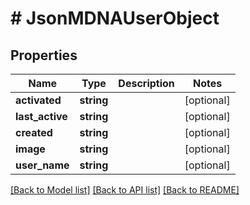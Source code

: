 # # JsonMDNAUserObject

## Properties

Name | Type | Description | Notes
------------ | ------------- | ------------- | -------------
**activated** | **string** |  | [optional]
**last_active** | **string** |  | [optional]
**created** | **string** |  | [optional]
**image** | **string** |  | [optional]
**user_name** | **string** |  | [optional]

[[Back to Model list]](../../README.md#models) [[Back to API list]](../../README.md#endpoints) [[Back to README]](../../README.md)

